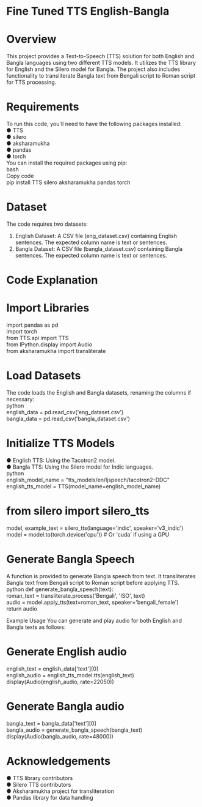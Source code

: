 # Fine Tuned TTS English-Bangla
# Overview
This project provides a Text-to-Speech (TTS) solution for both English and Bangla languages using two different TTS models. It utilizes the TTS library for English and the Silero model for Bangla. The project also includes functionality to transliterate Bangla text from Bengali script to Roman script for TTS processing.
# Requirements
To run this code, you'll need to have the following packages installed: <br />
  ●	TTS <br />
  ●	silero <br />
  ●	aksharamukha <br />
  ●	pandas <br />
  ●	torch <br />
You can install the required packages using pip: <br />
bash <br />
Copy code <br />
pip install TTS silero aksharamukha pandas torch <br />
# Dataset
The code requires two datasets:
  1.	English Dataset: A CSV file (eng_dataset.csv) containing English sentences. The expected column name is text or sentences.
  2.	Bangla Dataset: A CSV file (bangla_dataset.csv) containing Bangla sentences. The expected column name is text or sentences.

# Code Explanation
# Import Libraries
import pandas as pd <br />
import torch <br />
from TTS.api import TTS <br />
from IPython.display import Audio <br />
from aksharamukha import transliterate <br />

# Load Datasets
The code loads the English and Bangla datasets, renaming the columns if necessary: <br />
python <br />
english_data = pd.read_csv('eng_dataset.csv') <br />
bangla_data = pd.read_csv('bangla_dataset.csv') <br />

# Initialize TTS Models
  ●	English TTS: Using the Tacotron2 model.<br />
  ●	Bangla TTS: Using the Silero model for Indic languages. <br />
python <br />
english_model_name = "tts_models/en/ljspeech/tacotron2-DDC" <br />
english_tts_model = TTS(model_name=english_model_name) <br />

# from silero import silero_tts
model, example_text = silero_tts(language='indic', speaker='v3_indic') <br />
model = model.to(torch.device('cpu'))  # Or 'cuda' if using a GPU 

# Generate Bangla Speech
A function is provided to generate Bangla speech from text. It transliterates Bangla text from Bengali script to Roman script before applying TTS. <br />
python
def generate_bangla_speech(text): <br />
    roman_text = transliterate.process('Bengali', 'ISO', text) <br />
    audio = model.apply_tts(text=roman_text, speaker='bengali_female') <br />
    return audio<br />

Example Usage
You can generate and play audio for both English and Bangla texts as follows:

# Generate English audio
english_text = english_data['text'][0] <br />
english_audio = english_tts_model.tts(english_text) <br />
display(Audio(english_audio, rate=22050)) <br />

# Generate Bangla audio
bangla_text = bangla_data['text'][0] <br />
bangla_audio = generate_bangla_speech(bangla_text) <br />
display(Audio(bangla_audio, rate=48000)) <br />

# Acknowledgements
●	TTS library contributors <br />
●	Silero TTS contributors <br />
●	Aksharamukha project for transliteration <br />
●	Pandas library for data handling

